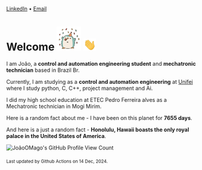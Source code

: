 [LinkedIn](https://www.linkedin.com/in/joão-pedro-gozzoli-b95641301/) &bull;
[Email](joaopedrogozzoli@gmail.com)

# Welcome <img src="happy.gif" height="64px" /> <img src="wave.gif" height="32px" />

I am João, a  **control and automation engineering student** and **mechatronic technician** based in Brazil Br.

Currently, I am studying as a **control and automation engineering** at [Unifei](https://unifei.edu.br) where I study python, C, C++, project management and Ai.

I did my high school education at ETEC Pedro Ferreira alves as a Mechatronic technician in Mogi Mirim.

Here is a random fact about me - I have been on this planet for **7655 days**.

And here is a just a random fact -  **Honolulu, Hawaii boasts the only royal palace in the United States of America**.

![JoãoOMago's GitHub Profile View Count](https://komarev.com/ghpvc/?username=JoaoOMago)

<sub>Last updated by Github Actions on 14 Dec, 2024.</sub>
